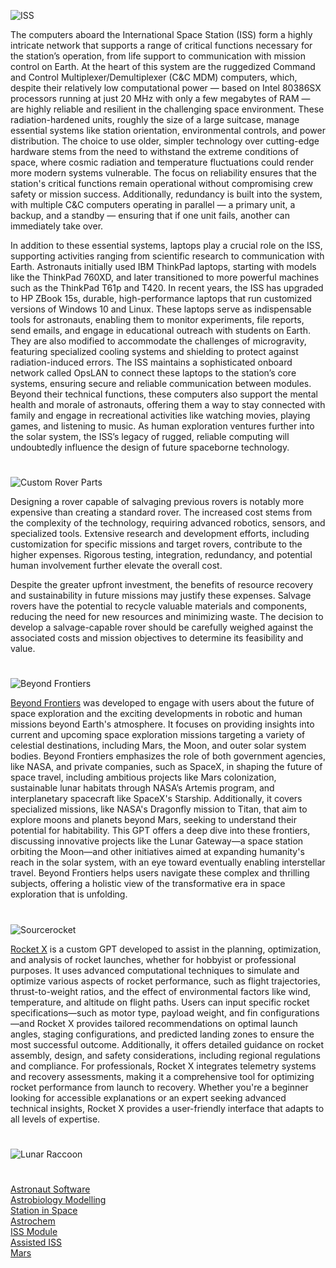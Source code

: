 ![ISS](https://github.com/user-attachments/assets/377f736d-3391-40a4-9b74-ccaba940c2d5)

The computers aboard the International Space Station (ISS) form a highly intricate network that supports a range of critical functions necessary for the station’s operation, from life support to communication with mission control on Earth. At the heart of this system are the ruggedized Command and Control Multiplexer/Demultiplexer (C&C MDM) computers, which, despite their relatively low computational power — based on Intel 80386SX processors running at just 20 MHz with only a few megabytes of RAM — are highly reliable and resilient in the challenging space environment. These radiation-hardened units, roughly the size of a large suitcase, manage essential systems like station orientation, environmental controls, and power distribution. The choice to use older, simpler technology over cutting-edge hardware stems from the need to withstand the extreme conditions of space, where cosmic radiation and temperature fluctuations could render more modern systems vulnerable. The focus on reliability ensures that the station's critical functions remain operational without compromising crew safety or mission success. Additionally, redundancy is built into the system, with multiple C&C computers operating in parallel — a primary unit, a backup, and a standby — ensuring that if one unit fails, another can immediately take over.

In addition to these essential systems, laptops play a crucial role on the ISS, supporting activities ranging from scientific research to communication with Earth. Astronauts initially used IBM ThinkPad laptops, starting with models like the ThinkPad 760XD, and later transitioned to more powerful machines such as the ThinkPad T61p and T420. In recent years, the ISS has upgraded to HP ZBook 15s, durable, high-performance laptops that run customized versions of Windows 10 and Linux. These laptops serve as indispensable tools for astronauts, enabling them to monitor experiments, file reports, send emails, and engage in educational outreach with students on Earth. They are also modified to accommodate the challenges of microgravity, featuring specialized cooling systems and shielding to protect against radiation-induced errors. The ISS maintains a sophisticated onboard network called OpsLAN to connect these laptops to the station’s core systems, ensuring secure and reliable communication between modules. Beyond their technical functions, these computers also support the mental health and morale of astronauts, offering them a way to stay connected with family and engage in recreational activities like watching movies, playing games, and listening to music. As human exploration ventures further into the solar system, the ISS’s legacy of rugged, reliable computing will undoubtedly influence the design of future spaceborne technology.

#

![Custom Rover Parts](https://github.com/user-attachments/assets/9c7abd41-eee1-4557-a89b-67ad6dc891aa)

Designing a rover capable of salvaging previous rovers is notably more expensive than creating a standard rover. The increased cost stems from the complexity of the technology, requiring advanced robotics, sensors, and specialized tools. Extensive research and development efforts, including customization for specific missions and target rovers, contribute to the higher expenses. Rigorous testing, integration, redundancy, and potential human involvement further elevate the overall cost.

Despite the greater upfront investment, the benefits of resource recovery and sustainability in future missions may justify these expenses. Salvage rovers have the potential to recycle valuable materials and components, reducing the need for new resources and minimizing waste. The decision to develop a salvage-capable rover should be carefully weighed against the associated costs and mission objectives to determine its feasibility and value.

#

![Beyond Frontiers](https://github.com/user-attachments/assets/5d9c3050-7cde-4b03-840b-09c010a84f45)

[Beyond Frontiers](https://chatgpt.com/g/g-67729e30f8b08191b3da2f0463a154c7-beyond-frontiers) was developed to engage with users about the future of space exploration and the exciting developments in robotic and human missions beyond Earth's atmosphere. It focuses on providing insights into current and upcoming space exploration missions targeting a variety of celestial destinations, including Mars, the Moon, and outer solar system bodies. Beyond Frontiers emphasizes the role of both government agencies, like NASA, and private companies, such as SpaceX, in shaping the future of space travel, including ambitious projects like Mars colonization, sustainable lunar habitats through NASA’s Artemis program, and interplanetary spacecraft like SpaceX's Starship. Additionally, it covers specialized missions, like NASA's Dragonfly mission to Titan, that aim to explore moons and planets beyond Mars, seeking to understand their potential for habitability. This GPT offers a deep dive into these frontiers, discussing innovative projects like the Lunar Gateway—a space station orbiting the Moon—and other initiatives aimed at expanding humanity's reach in the solar system, with an eye toward eventually enabling interstellar travel. Beyond Frontiers helps users navigate these complex and thrilling subjects, offering a holistic view of the transformative era in space exploration that is unfolding.

#

![Sourcerocket](https://github.com/user-attachments/assets/259ea091-a2bc-4662-b48e-3e586e6c0217)

[Rocket X](https://chatgpt.com/g/g-6777882825a48191acbc23268a64844d-rocket-x) is a custom GPT developed to assist in the planning, optimization, and analysis of rocket launches, whether for hobbyist or professional purposes. It uses advanced computational techniques to simulate and optimize various aspects of rocket performance, such as flight trajectories, thrust-to-weight ratios, and the effect of environmental factors like wind, temperature, and altitude on flight paths. Users can input specific rocket specifications—such as motor type, payload weight, and fin configurations—and Rocket X provides tailored recommendations on optimal launch angles, staging configurations, and predicted landing zones to ensure the most successful outcome. Additionally, it offers detailed guidance on rocket assembly, design, and safety considerations, including regional regulations and compliance. For professionals, Rocket X integrates telemetry systems and recovery assessments, making it a comprehensive tool for optimizing rocket performance from launch to recovery. Whether you're a beginner looking for accessible explanations or an expert seeking advanced technical insights, Rocket X provides a user-friendly interface that adapts to all levels of expertise.


#

![Lunar Raccoon](https://github.com/user-attachments/assets/d6dc60e5-084a-49e8-9a18-11c382cfc752)

#

[Astronaut Software](https://chatgpt.com/g/g-F89U0wJa0-astronaut-software)
<br>
[Astrobiology Modelling](https://chatgpt.com/g/g-675ea3ac6b588191b85fb518b3e7a640-astrobiology-modelling)
<br>
[Station in Space](https://chatgpt.com/g/g-RhQ7LG2GQ-station-in-space)
<br>
[Astrochem](https://chatgpt.com/g/g-67e85194e1ec8191ae8b6371778e78c8-astrochem)
<br>
[ISS Module](https://chatgpt.com/g/g-6776da708084819182e560df751a84fa-iss-module)
<br>
[Assisted ISS](https://chatgpt.com/g/g-67aff86c79a88191b6d03e496c9e3080-assisted-iss)
<br>
[Mars](https://chatgpt.com/g/g-aLfw9aF2J-mars)
